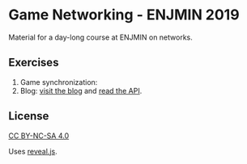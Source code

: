 # Game Networking - ENJMIN 2019

Material for a day-long course at ENJMIN on networks.

## Exercises

1. Game synchronization:
1. Blog: [visit the blog](https://blog.enjmin.koltes.digital) and [read the API](exercises/blog/Readme.md).

## License

[CC BY-NC-SA 4.0](https://creativecommons.org/licenses/by-nc-sa/4.0/)

Uses [reveal.js](https://github.com/hakimel/reveal.js/).
